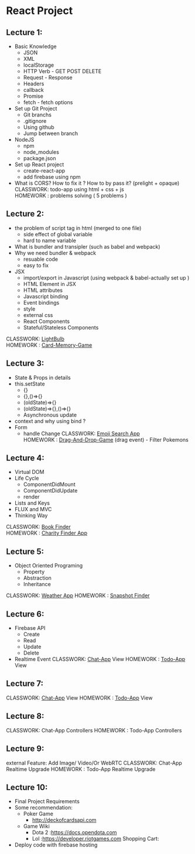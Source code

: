 # React Project

## Lecture 1:
- Basic Knowledge
    - JSON
    - XML
    - localStorage
    - HTTP Verb - GET POST DELETE
    - Request - Response
    - Headers
    - callback
    - Promise
    - fetch - fetch options
- Set up Git Project
    - Git branchs
    - .gitignore
    - Using github
    - Jump between branch
- NodeJS
    - npm
    - node_modules
    - package.json
- Set up React project
    - create-react-app
    - add firebase using npm
- What is CORS? How to fix it ? How to by pass it? (prelight + opaque)
CLASSWORK: todo-app using html + css + js  
HOMEWORK : problems solving ( 5 problems )

## Lecture 2:
- the problem of script tag in html (merged to one file)
    - side effect of global variable 
    - hard to name variable
- What is bundler and transipler (such as babel and webpack)
- Why we need bundler & webpack
    - resuable code
    - easy to fix
- JSX
    - import/export in Javascript (using webpack & babel-actually set up )
    - HTML Element in JSX
    - HTML attributes
    - Javascript binding 
    - Event bindings
    - style
    - external css
    - React Components
    - Stateful/Stateless Components

CLASSWORK: [LightBulb](https://github.com/sonlhcsuit/mindx-cijs/tree/bulbswitch)   
HOMEWORK : [Card-Memory-Game](https://github.com/sonlhcsuit/mindx-cijs/tree/cardMemoryGame)  

## Lecture 3:
- State & Props in details
- this.setState
    - {}
    - {},()=>{}
    - (oldState)=>{}
    - (oldState)=>{},()=>{}
    - Asynchronous update
- context and why using bind ? 
- Form 
    - handle Change 
CLASSWORK: [Emoji Search App](https://github.com/sonlhcsuit/mindx-cijs/tree/emoji)   
HOMEWORK : [Drag-And-Drop-Game](https://github.com/sonlhcsuit/mindx-cijs/tree/filterPokemonGame) (drag event) - Filter Pokemons 

## Lecture 4:
- Virtual DOM 
- Life Cycle 
    - ComponentDidMount
    - ComponentDidUpdate
    - render
- Lists and Keys 
- FLUX and MVC 
- Thinking Way 

CLASSWORK: [Book Finder](https://github.com/sonlhcsuit/mindx-cijs/tree/bookFinderApp)    
HOMEWORK : [Charity Finder App](https://github.com/sonlhcsuit/mindx-cijs/tree/charityFinder)   

## Lecture 5:
- Object Oriented Programing
    - Property
    - Abstraction
    - Inheritance

CLASSWORK: [Weather App](https://github.com/sonlhcsuit/mindx-cijs/tree/weatherApp)
HOMEWORK : [Snapshot Finder](https://github.com/Yog9/SnapShot)

## Lecture 6:
- Firebase API
    - Create
    - Read
    - Update
    - Delete
- Realtime Event
CLASSWORK: [Chat-App](https://github.com/sonlhcsuit/mindx-cijs/tree/chatApp) View 
HOMEWORK : [Todo-App](https://github.com/sonlhcsuit/mindx-cijs/tree/todoApp) View    

## Lecture 7:
CLASSWORK: [Chat-App](https://github.com/sonlhcsuit/mindx-cijs/tree/chatApp) View 
HOMEWORK : [Todo-App](https://github.com/sonlhcsuit/mindx-cijs/tree/todoApp) View 

## Lecture 8:
CLASSWORK: Chat-App Controllers
HOMEWORK : Todo-App Controllers


## Lecture 9:
external Feature: Add Image/ Video/Or WebRTC
CLASSWORK: Chat-App Realtime Upgrade
HOMEWORK : Todo-App Realtime Upgrade

## Lecture 10:
- Final Project Requirements
- Some recommendation:
    - Poker Game 
        - http://deckofcardsapi.com
    - Game Wiki
        - Dota 2 :https://docs.opendota.com
        - Lol    :https://developer.riotgames.com
    Shopping Cart: 
- Deploy code with firebase hosting 



